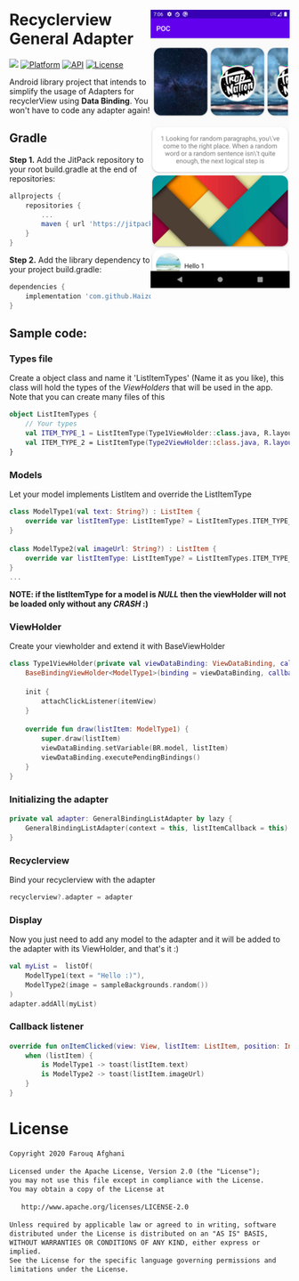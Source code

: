 <p align="center"><img src="/device-2020-06-25-105017.png" width="250" align="right" vspace="24"></p>

Recyclerview General Adapter
=================
[![](https://jitpack.io/v/Haizo94/recyclerview-general-adapter.svg)](https://jitpack.io/#Haizo94/recyclerview-general-adapter)
[![Platform](https://img.shields.io/badge/platform-android-green.svg)](http://developer.android.com/index.html)
[![API](https://img.shields.io/badge/API-19%2B-blue.svg?style=flat)](https://android-arsenal.com/api?level=19)
[![License](http://img.shields.io/badge/license-APACHE2-blue.svg)](NOTICE)

Android library project that intends to simplify the usage of Adapters for recyclerView using **Data Binding**. You won't have to code any adapter again!

## Gradle

**Step 1.** Add the JitPack repository to your root build.gradle at the end of repositories:
```gradle
allprojects {
    repositories {
        ...
        maven { url 'https://jitpack.io' }
    }
}
```

**Step 2.** Add the library dependency to your project build.gradle:
```gradle
dependencies {
    implementation 'com.github.Haizo94:recyclerview-general-adapter:v1.1.0'
}
```

## Sample code:

### Types file
Create a object class and name it 'ListItemTypes' (Name it as you like), this class will hold the types of the *ViewHolders* that will be used in the app.
Note that you can create many files of this
```kotlin
object ListItemTypes {
    // Your types
    val ITEM_TYPE_1 = ListItemType(Type1ViewHolder::class.java, R.layout.row_type_1, "ITEM_TYPE_1")
    val ITEM_TYPE_2 = ListItemType(Type2ViewHolder::class.java, R.layout.row_type_2, "ITEM_TYPE_2")
}
```

### Models
Let your model implements ListItem and override the ListItemType
```kotlin
class ModelType1(val text: String?) : ListItem {
    override var listItemType: ListItemType? = ListItemTypes.ITEM_TYPE_1
}

class ModelType2(val imageUrl: String?) : ListItem {
    override var listItemType: ListItemType? = ListItemTypes.ITEM_TYPE_2
}
...
```
**NOTE: if the listItemType for a model is *NULL* then the viewHolder will not be loaded only without any *CRASH* :)**

### ViewHolder
Create your viewholder and extend it with BaseViewHolder<YourModelHere>
```kotlin
class Type1ViewHolder(private val viewDataBinding: ViewDataBinding, callback: ListItemCallback?) :
    BaseBindingViewHolder<ModelType1>(binding = viewDataBinding, callback = callback) {

    init {
        attachClickListener(itemView)
    }

    override fun draw(listItem: ModelType1) {
        super.draw(listItem)
        viewDataBinding.setVariable(BR.model, listItem)
        viewDataBinding.executePendingBindings()
    }
}
```

### Initializing the adapter
```kotlin
private val adapter: GeneralBindingListAdapter by lazy {
    GeneralBindingListAdapter(context = this, listItemCallback = this)
}
```

### Recyclerview
Bind your recyclerview with the adapter
```kotlin
recyclerview?.adapter = adapter
```

### Display
Now you just need to add any model to the adapter and it will be added to the adapter with its ViewHolder, and that's it :)
```kotlin
val myList =  listOf(
    ModelType1(text = "Hello :)"),
    ModelType2(image = sampleBackgrounds.random())
)
adapter.addAll(myList)
```

### Callback listener
```kotlin
override fun onItemClicked(view: View, listItem: ListItem, position: Int, actionId: Int) {
    when (listItem) {
        is ModelType1 -> toast(listItem.text)
        is ModelType2 -> toast(listItem.imageUrl)
    }
}
```

# License

    Copyright 2020 Farouq Afghani

    Licensed under the Apache License, Version 2.0 (the "License");
    you may not use this file except in compliance with the License.
    You may obtain a copy of the License at

       http://www.apache.org/licenses/LICENSE-2.0

    Unless required by applicable law or agreed to in writing, software
    distributed under the License is distributed on an "AS IS" BASIS,
    WITHOUT WARRANTIES OR CONDITIONS OF ANY KIND, either express or implied.
    See the License for the specific language governing permissions and
    limitations under the License.
    
